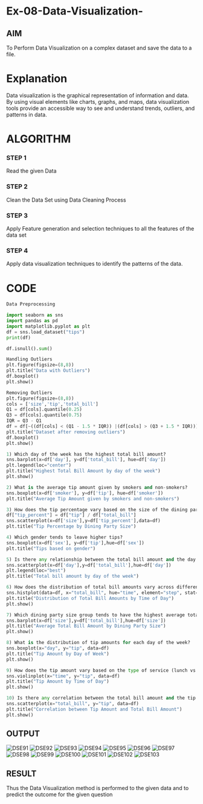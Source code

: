 # Ex-08-Data-Visualization-

## AIM
To Perform Data Visualization on a complex dataset and save the data to a file. 

# Explanation
Data visualization is the graphical representation of information and data. By using visual elements like charts, graphs, and maps, data visualization tools provide an accessible way to see and understand trends, outliers, and patterns in data.

# ALGORITHM
### STEP 1
Read the given Data
### STEP 2
Clean the Data Set using Data Cleaning Process
### STEP 3
Apply Feature generation and selection techniques to all the features of the data set
### STEP 4
Apply data visualization techniques to identify the patterns of the data.


# CODE
```py
Data Preprocessing

import seaborn as sns
import pandas as pd
import matplotlib.pyplot as plt
df = sns.load_dataset("tips")
print(df)

df.isnull().sum()

Handling Outliers
plt.figure(figsize=(8,8))
plt.title("Data with Outliers")
df.boxplot()
plt.show()

Removing Outliers
plt.figure(figsize=(8,8))
cols = ['size','tip','total_bill']
Q1 = df[cols].quantile(0.25)
Q3 = df[cols].quantile(0.75)
IQR = Q3 - Q1
df = df[~((df[cols] < (Q1 - 1.5 * IQR)) |(df[cols] > (Q3 + 1.5 * IQR))).any(axis=1)]
plt.title("Dataset after removing outliers")
df.boxplot()
plt.show()

1) Which day of the week has the highest total bill amount?
sns.barplot(x=df['day'], y=df['total_bill'], hue=df['day'])
plt.legend(loc="center")
plt.title("Highest Total Bill Amount by day of the week")
plt.show()

2) What is the average tip amount given by smokers and non-smokers?
sns.boxplot(x=df['smoker'], y=df['tip'], hue=df['smoker'])
plt.title("Average Tip Amount given by smokers and non-smokers")

3) How does the tip percentage vary based on the size of the dining party?
df["tip_percent"] = df["tip"] / df["total_bill"]
sns.scatterplot(x=df['size'],y=df['tip_percent'],data=df)
plt.title("Tip Percentage by Dining Party Size")

4) Which gender tends to leave higher tips?
sns.boxplot(x=df['sex'], y=df['tip'],hue=df['sex'])
plt.title("Tips based on gender")

5) Is there any relationship between the total bill amount and the day of the week?
sns.scatterplot(x=df['day'],y=df['total_bill'],hue=df['day'])
plt.legend(loc="best")
plt.title("Total bill amount by day of the week")

6) How does the distribution of total bill amounts vary across different time periods (lunch vs. dinner)?
sns.histplot(data=df, x="total_bill", hue="time", element="step", stat="density")
plt.title("Distribution of Total Bill Amounts by Time of Day")
plt.show()

7) Which dining party size group tends to have the highest average total bill amount?
sns.barplot(x=df['size'],y=df['total_bill'],hue=df['size'])
plt.title("Average Total Bill Amount by Dining Party Size")
plt.show()

8) What is the distribution of tip amounts for each day of the week?
sns.boxplot(x="day", y="tip", data=df)
plt.title("Tip Amount by Day of Week")
plt.show()

9) How does the tip amount vary based on the type of service (lunch vs. dinner)?
sns.violinplot(x="time", y="tip", data=df)
plt.title("Tip Amount by Time of Day")
plt.show()

10) Is there any correlation between the total bill amount and the tip amount?
sns.scatterplot(x="total_bill", y="tip", data=df)
plt.title("Correlation between Tip Amount and Total Bill Amount")
plt.show()
```

## OUTPUT

![DSE91](https://github.com/Dhanudhanaraj/Ex-08-Data-Visualization_1/assets/119218812/37685db4-eed5-4b9c-84ea-a2ea48628d2c)
![DSE92](https://github.com/Dhanudhanaraj/Ex-08-Data-Visualization_1/assets/119218812/4e50dc4d-f75e-415f-a0e0-76065ea56cac)
![DSE93](https://github.com/Dhanudhanaraj/Ex-08-Data-Visualization_1/assets/119218812/b03d353b-2f95-4cd7-b3c2-01fc2510dde7)
![DSE94](https://github.com/Dhanudhanaraj/Ex-08-Data-Visualization_1/assets/119218812/2972fbd0-3799-47c6-8d46-14db6adf2528)
![DSE95](https://github.com/Dhanudhanaraj/Ex-08-Data-Visualization_1/assets/119218812/0978d45a-cfcf-4ec4-b579-5baab0256494)
![DSE96](https://github.com/Dhanudhanaraj/Ex-08-Data-Visualization_1/assets/119218812/988cd91c-0b1f-4ca4-a699-40fb09ef547d)
![DSE97](https://github.com/Dhanudhanaraj/Ex-08-Data-Visualization_1/assets/119218812/9ca4deb5-821c-47c6-bd62-be17affac052)
![DSE98](https://github.com/Dhanudhanaraj/Ex-08-Data-Visualization_1/assets/119218812/ccc5cb09-f517-4c29-9c53-3b6f15f51718)
![DSE99](https://github.com/Dhanudhanaraj/Ex-08-Data-Visualization_1/assets/119218812/9a8efb33-7d59-4cdf-91ae-f9ea2d4bd47a)
![DSE100](https://github.com/Dhanudhanaraj/Ex-08-Data-Visualization_1/assets/119218812/716c0020-fbda-4b5c-83ee-cc1163575ab9)
![DSE101](https://github.com/Dhanudhanaraj/Ex-08-Data-Visualization_1/assets/119218812/d8cba0cd-a9b2-4a28-9b2f-32d9819b495a)
![DSE102](https://github.com/Dhanudhanaraj/Ex-08-Data-Visualization_1/assets/119218812/0e49037c-cb30-47ea-a66e-3b343e62feee)
![DSE103](https://github.com/Dhanudhanaraj/Ex-08-Data-Visualization_1/assets/119218812/77e3964f-6b3d-43a9-a083-f9e306f1645c)
## RESULT

Thus the Data Visualization method is performed to the given data and to predict the outcome for the given question
